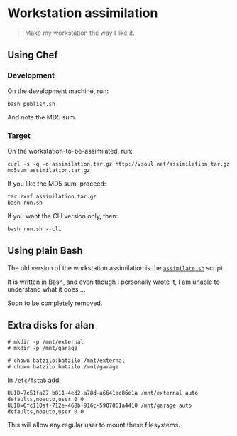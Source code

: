 # Workstation assimilation

> Make my workstation the way I like it.

## Using Chef

### Development

On the development machine, run:
```
bash publish.sh
```

And note the MD5 sum.

### Target

On the workstation-to-be-assimilated, run:
```
curl -s -q -o assimilation.tar.gz http://vsoul.net/assimilation.tar.gz
md5sum assimilation.tar.gz
```

If you like the MD5 sum, proceed:
```
tar zxvf assimilation.tar.gz
bash run.sh
```

If you want the CLI version only, then:
```
bash run.sh --cli
```

## Using plain Bash

The old version of the workstation assimilation is the
[`assimilate.sh`](assimilate.sh) script.

It is written in Bash, and even though I personally wrote it,
I am unable to understand what it does ...

Soon to be completely removed.

## Extra disks for alan

```
# mkdir -p /mnt/external
# mkdir -p /mnt/garage

# chown batzilo:batzilo /mnt/external
# chown batzilo:batzilo /mnt/garage
```

In `/etc/fstab` add:
```
UUID=7e51fa27-b811-4ed2-a78d-a6641ac86e1a /mnt/external auto defaults,noauto,user 0 0
UUID=6fc110af-712e-468b-916c-5907861a4410 /mnt/garage auto defaults,noauto,user 0 0
```

This will allow any regular user to mount these filesystems.
